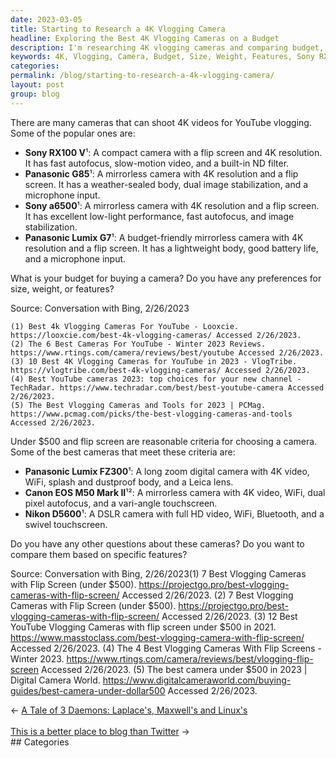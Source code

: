 ```yaml
---
date: 2023-03-05
title: Starting to Research a 4K Vlogging Camera
headline: Exploring the Best 4K Vlogging Cameras on a Budget
description: I'm researching 4K vlogging cameras and comparing budget, size, weight, and features to decide which one is best. Popular cameras include the Sony RX100 V, Panasonic G85, Sony a6500, and Panasonic Lumix G7. I'm also looking at cameras under $500 with a flip screen, such as the Panasonic Lumix FZ300, Canon EOS M50 Mark II, and Nikon D5600.
keywords: 4K, Vlogging, Camera, Budget, Size, Weight, Features, Sony RX100 V, Panasonic G85, Sony a6500, Panasonic Lumix G7, Flip Screen, Panasonic Lumix FZ300, Canon EOS M50 Mark II, Nikon D5600, Compare, Specific Features
categories: 
permalink: /blog/starting-to-research-a-4k-vlogging-camera/
layout: post
group: blog
---
```



There are many cameras that can shoot 4K videos for YouTube vlogging. Some of the popular ones are:

- **Sony RX100 V**¹: A compact camera with a flip screen and 4K resolution. It has fast autofocus, slow-motion video, and a built-in ND filter.
- **Panasonic G85**¹: A mirrorless camera with 4K resolution and a flip screen. It has a weather-sealed body, dual image stabilization, and a microphone input.
- **Sony a6500**¹: A mirrorless camera with 4K resolution and a flip screen. It has excellent low-light performance, fast autofocus, and image stabilization.
- **Panasonic Lumix G7**¹: A budget-friendly mirrorless camera with 4K resolution and a flip screen. It has a lightweight body, good battery life, and a microphone input.

What is your budget for buying a camera? Do you have any preferences for size, weight, or features?

Source: Conversation with Bing, 2/26/2023

    (1) Best 4k Vlogging Cameras For YouTube - Looxcie. https://looxcie.com/best-4k-vlogging-cameras/ Accessed 2/26/2023.
    (2) The 6 Best Cameras For YouTube - Winter 2023 Reviews. https://www.rtings.com/camera/reviews/best/youtube Accessed 2/26/2023.
    (3) 10 Best 4K Vlogging Cameras for YouTube in 2023 - VlogTribe. https://vlogtribe.com/best-4k-vlogging-cameras/ Accessed 2/26/2023.
    (4) Best YouTube cameras 2023: top choices for your new channel - TechRadar. https://www.techradar.com/best/best-youtube-camera Accessed 2/26/2023.
    (5) The Best Vlogging Cameras and Tools for 2023 | PCMag. https://www.pcmag.com/picks/the-best-vlogging-cameras-and-tools Accessed 2/26/2023.


Under $500 and flip screen are reasonable criteria for choosing a camera. Some of the best cameras that meet these criteria are:

- **Panasonic Lumix FZ300**¹: A long zoom digital camera with 4K video, WiFi, splash and dustproof body, and a Leica lens.
- **Canon EOS M50 Mark II**¹²: A mirrorless camera with 4K video, WiFi, dual pixel autofocus, and a vari-angle touchscreen.
- **Nikon D5600**¹: A DSLR camera with full HD video, WiFi, Bluetooth, and a swivel touchscreen.

Do you have any other questions about these cameras? Do you want to compare them based on specific features?

Source: Conversation with Bing, 2/26/2023(1) 7 Best Vlogging Cameras with Flip Screen (under $500). https://projectgo.pro/best-vlogging-cameras-with-flip-screen/ Accessed 2/26/2023.
(2) 7 Best Vlogging Cameras with Flip Screen (under $500). https://projectgo.pro/best-vlogging-cameras-with-flip-screen/ Accessed 2/26/2023.
(3) 12 Best YouTube Vlogging Cameras with flip screen under $500 in 2021. https://www.masstoclass.com/best-vlogging-camera-with-flip-screen/ Accessed 2/26/2023.
(4) The 4 Best Vlogging Cameras With Flip Screens - Winter 2023. https://www.rtings.com/camera/reviews/best/vlogging-flip-screen Accessed 2/26/2023.
(5) The best camera under $500 in 2023 | Digital Camera World. https://www.digitalcameraworld.com/buying-guides/best-camera-under-dollar500 Accessed 2/26/2023.


<div class="arrow-links"><div class="post-nav-prev"><span class="arrow">&larr;&nbsp;</span><a href="/blog/a-tale-of-3-daemons-laplace-s-maxwell-s-and-linux-s/">A Tale of 3 Daemons: Laplace's, Maxwell's and Linux's</a></div> &nbsp; <div class="post-nav-next"><a href="/blog/this-is-a-better-place-to-blog-than-twitter/">This is a better place to blog than Twitter</a><span class="arrow">&nbsp;&rarr;</span></div></div>
## Categories

<ul></ul>
